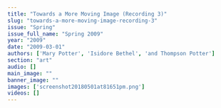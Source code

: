 ```yaml
---
title: "Towards a More Moving Image (Recording 3)"
slug: "towards-a-more-moving-image-recording-3"
issue: "Spring"
issue_full_name: "Spring 2009"
year: "2009"
date: "2009-03-01"
authors: ['Mary Potter', 'Isidore Bethel', 'and Thompson Potter']
section: "art"
audio: []
main_image: ""
banner_image: ""
images: ['screenshot20180501at81651pm.png']
videos: []
---
```

